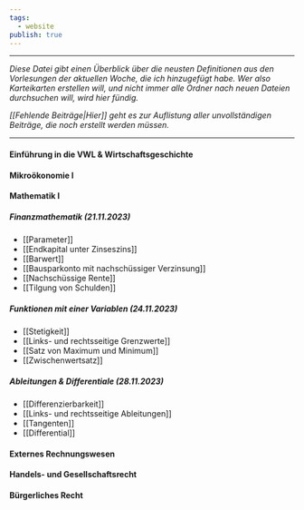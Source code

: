 ```yaml
---
tags:
  - website
publish: true
---
```

***

*Diese Datei gibt einen Überblick über die neusten Definitionen aus den Vorlesungen der aktuellen Woche, die ich hinzugefügt habe. Wer also Karteikarten erstellen will, und nicht immer alle Ordner nach neuen Dateien durchsuchen will, wird hier fündig.*

*[[Fehlende Beiträge|Hier]] geht es zur Auflistung aller unvollständigen Beiträge, die noch erstellt werden müssen.*

***
#### Einführung in die VWL & Wirtschaftsgeschichte


#### Mikroökonomie I


#### Mathematik I

##### Finanzmathematik (21.11.2023)
- [[Parameter]]
- [[Endkapital unter Zinseszins]]
- [[Barwert]]
- [[Bausparkonto mit nachschüssiger Verzinsung]]
- [[Nachschüssige Rente]]
- [[Tilgung von Schulden]]
##### Funktionen mit einer Variablen (24.11.2023)
- [[Stetigkeit]]
- [[Links- und rechtsseitige Grenzwerte]]
- [[Satz von Maximum und Minimum]]
- [[Zwischenwertsatz]]

##### Ableitungen & Differentiale (28.11.2023)
- [[Differenzierbarkeit]]
- [[Links- und rechtsseitige Ableitungen]]
- [[Tangenten]]
- [[Differential]]
#### Externes Rechnungswesen


#### Handels- und Gesellschaftsrecht


#### Bürgerliches Recht
